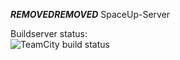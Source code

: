 ***REMOVED******REMOVED*** SpaceUp-Server

Buildserver status:  
![TeamCity build status](https://tc.iatlas.dev/app/rest/builds/buildType:id:SpaceUpServer_Build/statusIcon.svg)